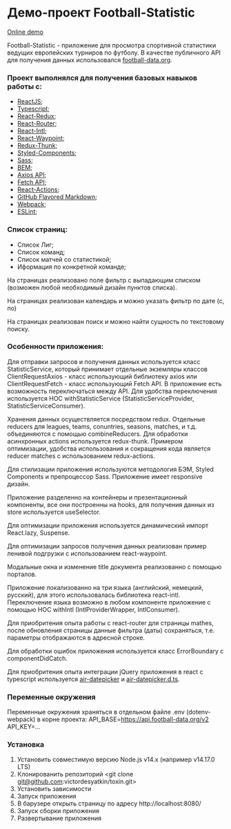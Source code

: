 # Демо-проект Football-Statistic

[Online demo](https://victordesyatkin.github.io/soccer-statistic/dist/index.html)

Football-Statistic - приложение для просмотра спортивной статистики ведущих европейских турниров по футболу. В качестве публичного API для получения данных использовался [football-data.org](https://www.football-data.org/).

### Проект выполнялся для получения базовых навыков работы с:

- [ReactJS](https://reactjs.org/);
- [Typescript](https://www.typescriptlang.org/);
- [React-Redux](https://react-redux.js.org/);
- [React-Router](https://reactrouter.com/);
- [React-Intl](https://formatjs.io/docs/getting-started/installation/);
- [React-Waypoint](https://github.com/civiccc/react-waypoint);
- [Redux-Thunk](https://github.com/reduxjs/redux-thunk);
- [Styled-Components](https://styled-components.com/);
- [Sass](https://sass-lang.com/);
- [BEM](https://en.bem.info/methodology/);
- [Axios API](https://github.com/axios/axios);
- [Fetch API](https://developer.mozilla.org/en-US/docs/Web/API/Fetch_API);
- [React-Actions](https://github.com/redux-utilities/redux-actions);
- [GitHub Flavored Markdown](https://github.github.com/gfm/);
- [Webpack](https://webpack.js.org/);
- [ESLint](https://eslint.org/);

### Список страниц:

- Список Лиг;
- Список команд;
- Список матчей со статистикой;
- Иформация по конкретной команде;

На страницах реализовано поле фильтр с выпадающим списком (возможен любой необходимый дизайн пунктов списка).

На страницах реализован календарь и можно указать фильтр по дате (с, по)

На страницах реализован поиск и можно найти сущность по текстовому поиску.

### Особенности приложения:

Для отправки запросов и получения данных используется класс StatisticService, который принимает отдельные экземляры классов ClientRequestAxios - класс использующий библиотеку axios или ClientRequestFetch - класс использующий Fetch API. В приложение есть возможность переключаться между API. Для удобства переключения используется HOC withStatisticService (StatisticServiceProvider, StatisticServiceConsumer).

Хранения данных осуществляется посредством redux. Отдельные reducers для leagues, teams, conuntries, seasons, matches, и т.д. объединяются с помощью combineReducers. Для обработки асинхронных actions используется redux-thunk. Примером оптимизации, удобства использования и сокращения кода является reducer matches с использованием redux-actions.

Для стилизации приложения используются методология БЭМ, Styled Components и препроцессор Sass. Приложение имеет responsive дизайн.

Приложение разделенно на контейнеры и презентационный компоненты, все они построенны на hooks, для получения данных из store используется useSelector.

Для оптимизации приложения используется динамический импорт React.lazy, Suspense.

Для оптимизации запросов получения данных реализован пример ленивой подгрузки с использованием react-waypoint.

Модальные окна и изменение title документа реализованно с помощью порталов.

Приложение локализованно на три языка (английский, немецкий, русский), для этого использовалась библиотека react-intl. Переключение языка возможно в любом компоненте приложение с помощью HOC withIntl (IntlProviderWrapper, IntlConsumer).

Для приобритения опыта работы с react-router для страницы mathes, после обновления страницы данные фильтра (даты) сохраняться, т.е. параметры отображаются в адресной строке.

Для обработки ошибок приложения используется класс ErrorBoundary c componentDidCatch.

Для приобритения опыта интеграции jQuery приложения в react с typescript используется [air-datepicker](https://github.com/t1m0n/air-datepicker) и [air-datepicker.d.ts](https://github.com/victordesyatkin/air-datepicker.d.ts).

### Переменные окружения

Переменные окружения храняться в отдельном файле .env (dotenv-webpack) в корне проекта:
API_BASE=https://api.football-data.org/v2
API_KEY=...

### Установка

1. Установить совместимую версию Node.js v14.x (например v14.17.0 LTS)
2. Клонированить репозиторий
   <git clone git@github.com:victordesyatkin/toxin.git>
3. Установить зависимости
   <npm i>
4. Запуск приложения
   <npm run start>
5. В барузере открыть страницу по адресу http://localhost:8080/
6. Запуск сборки приложения
   <npm run build>
7. Развертывание приложения
   <npm run deploy>
